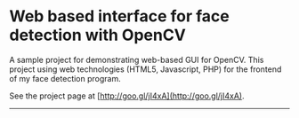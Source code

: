 Web based interface for face detection with OpenCV
==================================================

A sample project for demonstrating web-based GUI for OpenCV. This project using web technologies (HTML5, Javascript, PHP) for the frontend of my face detection program.

See the project page at [http://goo.gl/jI4xA](http://goo.gl/jI4xA).

---

